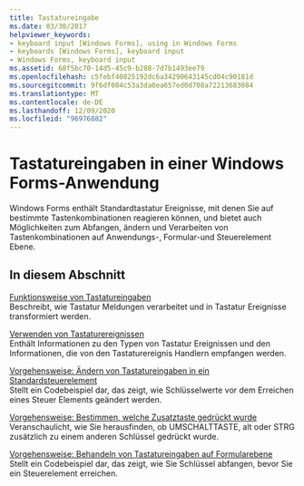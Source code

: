 ```yaml
---
title: Tastatureingabe
ms.date: 03/30/2017
helpviewer_keywords:
- keyboard input [Windows Forms], using in Windows Forms
- keyboards [Windows Forms], keyboard input
- Windows Forms, keyboard input
ms.assetid: 68f5bc70-14d5-45c9-b288-7d7b1493ee79
ms.openlocfilehash: c5febf40825192dc6a34290643145cd04c90181d
ms.sourcegitcommit: 9f6df084c53a3da0ea657ed0d708a72213683084
ms.translationtype: MT
ms.contentlocale: de-DE
ms.lasthandoff: 12/09/2020
ms.locfileid: "96976882"
---
```

# <a name="keyboard-input-in-a-windows-forms-application"></a>Tastatureingaben in einer Windows Forms-Anwendung
Windows Forms enthält Standardtastatur Ereignisse, mit denen Sie auf bestimmte Tastenkombinationen reagieren können, und bietet auch Möglichkeiten zum Abfangen, ändern und Verarbeiten von Tastenkombinationen auf Anwendungs-, Formular-und Steuerelement Ebene.  
  
## <a name="in-this-section"></a>In diesem Abschnitt  
 [Funktionsweise von Tastatureingaben](how-keyboard-input-works.md)  
 Beschreibt, wie Tastatur Meldungen verarbeitet und in Tastatur Ereignisse transformiert werden.  
  
 [Verwenden von Tastaturereignissen](using-keyboard-events.md)  
 Enthält Informationen zu den Typen von Tastatur Ereignissen und den Informationen, die von den Tastaturereignis Handlern empfangen werden.  
  
 [Vorgehensweise: Ändern von Tastatureingaben in ein Standardsteuerelement](how-to-modify-keyboard-input-to-a-standard-control.md)  
 Stellt ein Codebeispiel dar, das zeigt, wie Schlüsselwerte vor dem Erreichen eines Steuer Elements geändert werden.  
  
 [Vorgehensweise: Bestimmen, welche Zusatztaste gedrückt wurde](how-to-determine-which-modifier-key-was-pressed.md)  
 Veranschaulicht, wie Sie herausfinden, ob UMSCHALTTASTE, alt oder STRG zusätzlich zu einem anderen Schlüssel gedrückt wurde.  
  
 [Vorgehensweise: Behandeln von Tastatureingaben auf Formularebene](how-to-handle-keyboard-input-at-the-form-level.md)  
 Stellt ein Codebeispiel dar, das zeigt, wie Sie Schlüssel abfangen, bevor Sie ein Steuerelement erreichen.
